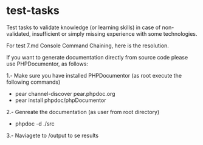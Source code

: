 # test-tasks
Test tasks to validate knowledge (or learning skills) in case of non-validated, insufficient or simply missing experience with some technologies.

For test 7.md Console Command Chaining, here is the resolution.

If you want to generate documentation directly from source code please use PHPDocumentor, as follows:

1.- Make sure you have installed PHPDocumentor (as root execute the following commands)
* pear channel-discover pear.phpdoc.org
* pear install phpdoc/phpDocumentor

2.- Genreate the documentation (as user from root directory)
* phpdoc -d ./src

3.- Naviagete to /output to se results